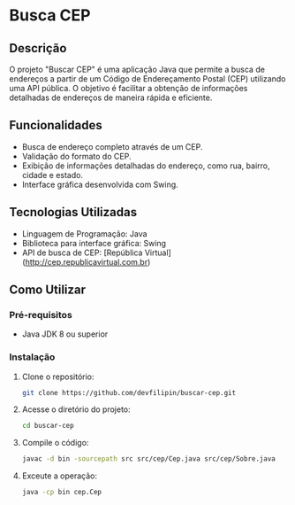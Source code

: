 # Busca CEP

## Descrição

O projeto "Buscar CEP" é uma aplicação Java que permite a busca de endereços a partir de um Código de Endereçamento Postal (CEP) utilizando uma API pública. O objetivo é facilitar a obtenção de informações detalhadas de endereços de maneira rápida e eficiente.

## Funcionalidades

- Busca de endereço completo através de um CEP.
- Validação do formato do CEP.
- Exibição de informações detalhadas do endereço, como rua, bairro, cidade e estado.
- Interface gráfica desenvolvida com Swing.

## Tecnologias Utilizadas

- Linguagem de Programação: Java
- Biblioteca para interface gráfica: Swing
- API de busca de CEP: [República Virtual] (http://cep.republicavirtual.com.br)

## Como Utilizar

### Pré-requisitos

- Java JDK 8 ou superior

### Instalação

1. Clone o repositório:
   ```bash
   git clone https://github.com/devfilipin/buscar-cep.git

2. Acesse o diretório do projeto:
   ```bash
   cd buscar-cep
   
3. Compile o código:
   ```bash
   javac -d bin -sourcepath src src/cep/Cep.java src/cep/Sobre.java

4. Exceute a operação:
   ```bash
   java -cp bin cep.Cep
